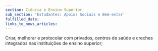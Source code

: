 ```yaml
---
section: Ciência e Ensino Superior
sub_section: 'Estudantes: Apoios Sociais e Bem-estar'
fulfilled_date:
links_to_news_articles:
---
```


Criar, melhorar e protocolar com privados, centros de saúde e creches integrados nas instituições de ensino superior;